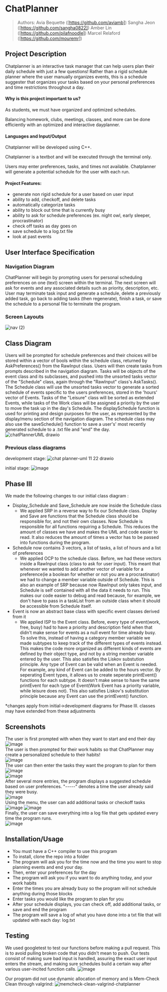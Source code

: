  # ChatPlanner
  > Authors: 
  >Avia Bequette ([https://github.com/aviamb])
  >Sangha Jeon ([https://github.com/sangha0822])
  >Amber Lin ([https://github.com/pilafnoodle])
  >Marcel Relaford ([https://github.com/mouremr])

## Project Description

Chatplanner is an interactive task manager that can help users plan their daily schedule with just a few questions! Rather than a rigid schedule planner where the user manually organizes events, this is a schedule suggester that organizes your tasks based on your personal preferences and time restrictions throughout a day. 

#### Why is this project important to us? 
  As students, we must have organized and optimized schedules. 

  Balancing homework, clubs, meetings, classes, and more can be done efficiently with an optimized and interactive dayplanner.

#### Languages and Input/Output
  Chatplanner will be developed using C++.

  Chatplanner is a textbot and will be executed through the terminal only.

  Users may enter preferences, tasks, and times not available. Chatplanner will generate a potential schedule for the user with each run.

#### Project Features:
 * generate non rigid schedule for a user based on user input
 * ability to add, checkoff, and delete tasks
 * automatically categorize tasks
 * ability to block out time that is currently busy
 * ability to ask for schedule preferences (ex. night owl, early sleeper, procrastinator)
 * check off tasks as day goes on
 * save schedule to a log.txt file
 * look at past events

## User Interface Specification

### Navigation Diagram
ChatPlanner will begin by prompting users for personal scheduling preferences on one (text) screen within the terminal. The next screen will ask for events and any associated details such as priority, description, etc. User may terminate task input and generate a schedule, delete a previously added task, go back to adding tasks (then regenerate), finish a task, or save the schedule to a personal file to terminate the program. 

### Screen Layouts
![nav (2)](https://github.com/cs100/final-project-alin157-mrela001-abequ001-sjeon065/assets/117532511/d98f3f2e-0b01-4fce-bcfa-c2b902bc6e76)

## Class Diagram
Users will be prompted for schedule preferences and their choices will be stored within a vector of bools within the schedule class, returned by AskPreferences() from the RawInput class. Users will then create tasks from prompts described in the navigation diagram. Tasks will be objects of the event class and its subclasses, and pushed into the unsorted tasks vector of the "Schedule" class, again through the "RawInput" class's AskTasks(). The Schedule class will use the unsorted tasks vector to generate a sorted schedule of events specific to the users preferences, stored in the 'hours' vector of Events. Tasks of the "Leisure" class will be sorted as extended Events, while tasks of the Work class will be assigned a priority by the user to move the task up in the day's Schedule. The displaySchedule function is used for printing and design purposes for the user, as represented by the display/menu section of the navigation diagram. The schedule class may also use the saveSchedule() function to save a user's' most recently generated schedule to a .txt file and "end" the day. 
![chatPlannerUML drawio](https://github.com/cs100/final-project-alin157-mrela001-abequ001-sjeon065/assets/117532511/26318ee8-7f03-4a2c-a265-cc402f6ff25e)

### Previous class diagrams
development stage:
![chat planner-uml 11 22 drawio](https://github.com/cs100/final-project-alin157-mrela001-abequ001-sjeon065/assets/116844248/e84e0013-1eb8-43db-b09f-997af6c0bada)

initial stage:
![image](https://github.com/cs100/final-project-alin157-mrela001-abequ001-sjeon065/assets/116844248/ee0bc048-3b92-4c51-8b4e-385b5bb575c1)

 
  ## Phase III
We made the following changes to our initial class diagram :
  * Display_Schedule and Save_Schedule are now inside the Schedule class
     * We applied SRP in a reverse way to fix our Schedule class. Display and Save are functions that the Schedule class should be responsible for, and not their own classes. Now Schedule is responsible for all functions requiring a Schedule. This reduces the amount of classes we have and makes the UML and code easier to read. It also reduces the amount of times a vector has to be passed into functions during the program.
  * Schedule now contains 3 vectors, a list of tasks, a list of hours and a list of preferences
     * We applied OCP to the schedule class. Before, we had these vectors inside a RawInput class (class to ask for user input). This meant that whenever we wanted to add another vector of variable for a preference(ie a boolean for whether or not you are a procrastinator) we had to change a member variable outside of Schedule. This is also an example of SRP because now RawInput only takes input, and Schedule is self contained with all the data it needs to run. This makes our code easier to debug and read because, for example, we don't have to pass in a taskList from an outside class when it should be accessible from Schedule itself.
  * Event is now an abstract base class with specific event classes derived from it
     * We applied ISP to the Event class. Before, every type of event(work, free, busy) had to have a priority and description field when that didn't make sense for events as a null event for time already busy. To solve this, instead of having a category member variable we made subtypes to keep track of the different types of events instead. This makes the code more organized as different kinds of events are defined by their object type, and not by a string member variable entered by the user. This also satisfies the Liskov substution principle. Any type of Event can be valid when an Event is needed. For example, any kind of Event can be added to the hours vector. By seperating Event types, it allows us to create seperate printEvent() functions for each subtype. It doesn't make sense to have the same printEvent for each type of Event(Work Event has a priority variable, while leisure does not). This also satisfies Liskov's substitution principle because any Event can use the printEvent() function. 

*changes apply from initial->development diagrams for Phase III. classes may have extended from these adjustments
 
 ## Screenshots
The user is first prompted with when they want to start and end their day  
![image](https://github.com/cs100/final-project-alin157-mrela001-abequ001-sjeon065/assets/116844248/b6ed8d6c-1387-44bf-b1f8-3c44f1675ab0)  
The user is then prompted for their work habits so that ChatPlanner may create a personalized schedule to their habits!  
![image](https://github.com/cs100/final-project-alin157-mrela001-abequ001-sjeon065/assets/116844248/739498b1-1ac2-4b21-9a63-477dd1da1cd9)  
The user can then enter the tasks they want the program to plan for them 
![image](https://github.com/cs100/final-project-alin157-mrela001-abequ001-sjeon065/assets/116844248/cc08630c-3b9b-4fb2-af00-37074fad5cc2)  
![image](https://github.com/cs100/final-project-alin157-mrela001-abequ001-sjeon065/assets/116844248/153fa49d-da97-46aa-9856-e286af6aaaa3)  
After several more entries, the program displays a suggested schedule based on user preferences. "-----" denotes a time the user already said they were busy.  
![image](https://github.com/cs100/final-project-alin157-mrela001-abequ001-sjeon065/assets/116844248/ddd9d690-ad5b-4e84-a104-dd96438638d4)  
Using the menu, the user can add additional tasks or checkoff tasks  
![image](https://github.com/cs100/final-project-alin157-mrela001-abequ001-sjeon065/assets/116844248/81d536e0-8f1e-4d6b-aef8-25a0cbe42326)
![image](https://github.com/cs100/final-project-alin157-mrela001-abequ001-sjeon065/assets/116844248/a950f550-5bed-416f-89d6-5783de49a6b8)  
Finally, the user can save everything into a log file that gets updated every time the program runs.  
![image](https://github.com/cs100/final-project-alin157-mrela001-abequ001-sjeon065/assets/116844248/83c13802-1b0a-42d1-9ad7-37e5a50c97e2)
  ## Installation/Usage
  * You must have a C++ compiler to use this program
  * To install, clone the repo into a folder
  * The program will ask you for the time now and the time you want to stop planning events and end your day.
  * Then, enter your preferences for the day
  * The program will ask you if you want to do anything today, and your work habits
  * Enter the times you are already busy so the program will not schedule anything during those blocks
  * Enter tasks you would like the program to plan for you
  * After your schedule displays, you can check off, add additional tasks, or save and end the program
  * The program will save a log of what you have done into a txt file that will updated with each day: log.txt
    
 ## Testing
  We used googletest to test our functions before making a pull request. This is to avoid pulling broken code that you didn't mean to push. Our tests consist of making sure bad input is handled, assuring the exact user input enters the stream, and making sure schedules build a certain way after various user-incited function calls.
  ![image](https://github.com/cs100/final-project-alin157-mrela001-abequ001-sjeon065/assets/117532511/fac49d2a-0599-45fb-b15a-e073eaeeaaa4)

  Our program did not use dynamic allocation of memory and is Mem-Check Clean through valgrind: 
 ![memcheck-clean-valgrind-chatplanner](https://github.com/cs100/final-project-alin157-mrela001-abequ001-sjeon065/assets/117532511/9d77df43-41cf-452c-98c2-49fb14a3f3c1)

